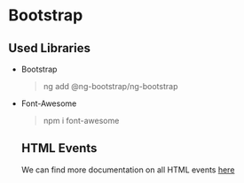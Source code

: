 # Bootstrap

## Used Libraries

- Bootstrap

  > ng add @ng-bootstrap/ng-bootstrap

- Font-Awesome

  > npm i font-awesome

  ## HTML Events

  We can find more documentation on all HTML events [here](https://developer.mozilla.org/en-US/docs/Web/Events?retiredLocale=nl)
